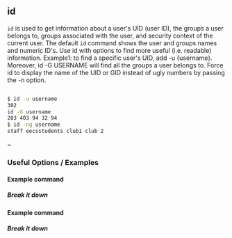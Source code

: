 ---
---

id
--

`id` is used to get information about a user's UID (user ID), the groups a user belongs to, groups associated with the user, and security context of the current user. The default `id` command shows the user and groups names and numeric ID's. Use id with options to find more useful (i.e. readable) information. Example1: to find a specific user's UID, add -u {username}. Moreover, id -G USERNAME will find all the groups a user belongs to. Force id to display the name of the UID or GID instead of ugly numbers by passing the -n option.
~~~ bash

$ id -u username
302
id -G username
203 403 94 32 94
$ id -ng username
staff eecsstudents club1 club 2
~~~




~

<!--more-->

### Useful Options / Examples

#### Example command

##### Break it down

#### Example command

##### Break it down


